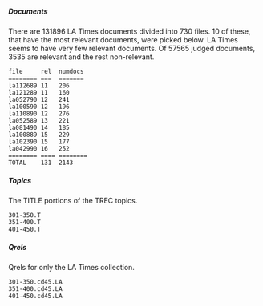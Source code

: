 ##### Documents

There are 131896 LA Times documents divided into 730 files. 10 of these, that have the most relevant documents, were picked below. LA Times seems to have very few relevant documents. Of 57565 judged documents, 3535 are relevant and the rest non-relevant.

```
file     rel  numdocs
======== ===  =======
la112689 11   206
la121289 11   160
la052790 12   241
la100590 12   196
la110890 12   276
la052589 13   221
la081490 14   185
la100889 15   229
la102390 15   177
la042990 16   252
======== ==== ========
TOTAL	 131  2143
```
##### Topics

The TITLE portions of the TREC topics.

```
301-350.T
351-400.T
401-450.T
```
##### Qrels

Qrels for only the LA Times collection.

```
301-350.cd45.LA
351-400.cd45.LA
401-450.cd45.LA
```
